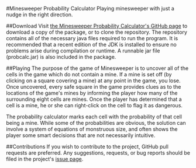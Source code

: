 #Minesweeper Probability Calculator
Playing minesweeper with just a nudge in the right direction.

##Download
Visit [the Minesweeper Probability Calculator's GitHub page](https://github.com/rsnively/probcalc) to download a copy of the package, or to clone the repository. The repository contains all of the necessary java files required to run the program. It is recommended that a recent edition of the JDK is installed to ensure no problems arise during compilation or runtime. A runnable jar file (probcalc.jar) is also included in the package.

##Playing
The purpose of the game of Minesweeper is to uncover all of the cells in the game which do not contain a mine. If a mine is set off (by clicking on a square covering a mine) at any point in the game, you lose. Once uncovered, every safe square in the game provides clues as to the locations of the game's mines by informing the player how many of the surrounding eight cells are mines. Once the player has determined that a cell is a mine, he or she can right-click on the cell to flag it as dangerous.

The probability calculator marks each cell with the probability of that cell being a mine. While some of the probabilities are obvious, the solution can involve a system of equations of monstruous size, and often shows the player some smart decisions that are not necessarily intuitive.

##Contributions
If you wish to contribute to the project, GitHub pull requests are preferred. Any suggestions, requests, or bug reports should be filed in the project's [issue page](https://github.com/rsnively/probcalc/issues).
